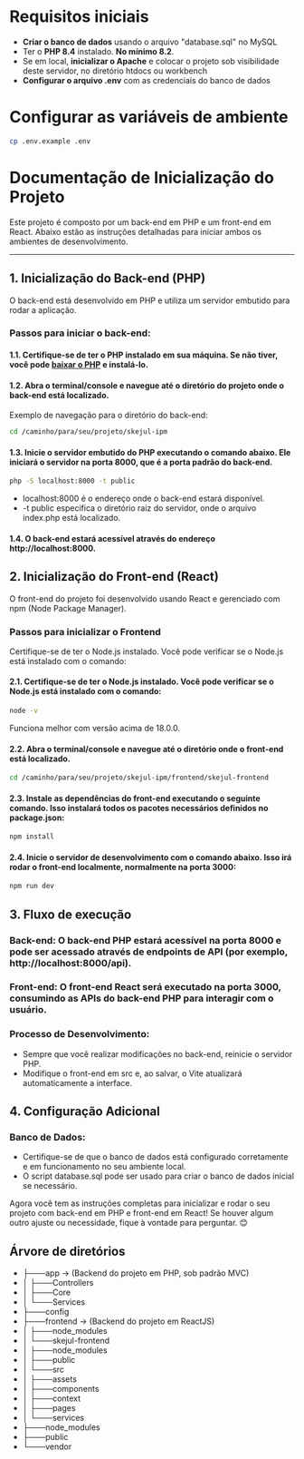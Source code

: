 # Requisitos iniciais

- **Criar o banco de dados** usando o arquivo "database.sql" no MySQL
- Ter o **PHP 8.4** instalado. **No mínimo 8.2**.
- Se em local, **inicializar o Apache** e colocar o projeto sob visibilidade deste servidor, no diretório htdocs ou workbench
- **Configurar o arquivo .env** com as credenciais do banco de dados

# Configurar as variáveis de ambiente
```bash
cp .env.example .env
```

# **Documentação de Inicialização do Projeto**

Este projeto é composto por um back-end em PHP e um front-end em React. Abaixo estão as instruções detalhadas para iniciar ambos os ambientes de desenvolvimento.

---

## **1. Inicialização do Back-end (PHP)**

O back-end está desenvolvido em PHP e utiliza um servidor embutido para rodar a aplicação.

### **Passos para iniciar o back-end:**

#### 1.1. **Certifique-se de ter o PHP instalado em sua máquina.** Se não tiver, você pode [baixar o PHP](https://www.php.net/downloads) e instalá-lo.
   
#### 1.2. **Abra o terminal/console** e navegue até o diretório do projeto onde o back-end está localizado.

Exemplo de navegação para o diretório do back-end:
```bash
cd /caminho/para/seu/projeto/skejul-ipm
```

#### 1.3. **Inicie o servidor embutido do PHP** executando o comando abaixo. Ele iniciará o servidor na porta 8000, que é a porta padrão do back-end.

```bash
php -S localhost:8000 -t public
```
- localhost:8000 é o endereço onde o back-end estará disponível.
- -t public especifica o diretório raiz do servidor, onde o arquivo index.php está localizado.

#### 1.4. O back-end estará acessível através do endereço http://localhost:8000.

## **2. Inicialização do Front-end (React)**

O front-end do projeto foi desenvolvido usando React e gerenciado com npm (Node Package Manager).

### Passos para inicializar o Frontend

Certifique-se de ter o Node.js instalado. Você pode verificar se o Node.js está instalado com o comando:

#### 2.1. **Certifique-se de ter o Node.js instalado.** Você pode verificar se o Node.js está instalado com o comando:

```bash
node -v
```
Funciona melhor com versão acima de 18.0.0.

#### 2.2. **Abra o terminal/console** e navegue até o diretório onde o front-end está localizado.

```bash
cd /caminho/para/seu/projeto/skejul-ipm/frontend/skejul-frontend
```

#### 2.3. Instale as dependências do front-end executando o seguinte comando. Isso instalará todos os pacotes necessários definidos no package.json:

```bash
npm install
```

#### 2.4. Inicie o servidor de desenvolvimento com o comando abaixo. Isso irá rodar o front-end localmente, normalmente na porta 3000:
```bash
npm run dev
```

## **3. Fluxo de execução**

### Back-end: O back-end PHP estará acessível na porta 8000 e pode ser acessado através de endpoints de API (por exemplo, http://localhost:8000/api).
### Front-end: O front-end React será executado na porta 3000, consumindo as APIs do back-end PHP para interagir com o usuário.
### Processo de Desenvolvimento:
- Sempre que você realizar modificações no back-end, reinicie o servidor PHP.
- Modifique o front-end em src e, ao salvar, o Vite atualizará automaticamente a interface.

## **4. Configuração Adicional**
### Banco de Dados:
- Certifique-se de que o banco de dados está configurado corretamente e em funcionamento no seu ambiente local.
- O script database.sql pode ser usado para criar o banco de dados inicial se necessário.

Agora você tem as instruções completas para inicializar e rodar o seu projeto com back-end em PHP e front-end em React! Se houver algum outro ajuste ou necessidade, fique à vontade para perguntar. 😊

## Árvore de diretórios

- ├───app -> (Backend do projeto em PHP, sob padrão MVC)
- │   ├───Controllers
- │   ├───Core
- │   └───Services
- ├───config
- ├───frontend -> (Backend do projeto em ReactJS)
- │   ├───node_modules
- │   └───skejul-frontend
- │       ├───node_modules
- │       ├───public
- │       └───src
- │           ├───assets
- │           ├───components
- │           ├───context
- │           ├───pages
- │           └───services
- ├───node_modules
- ├───public
- └───vendor